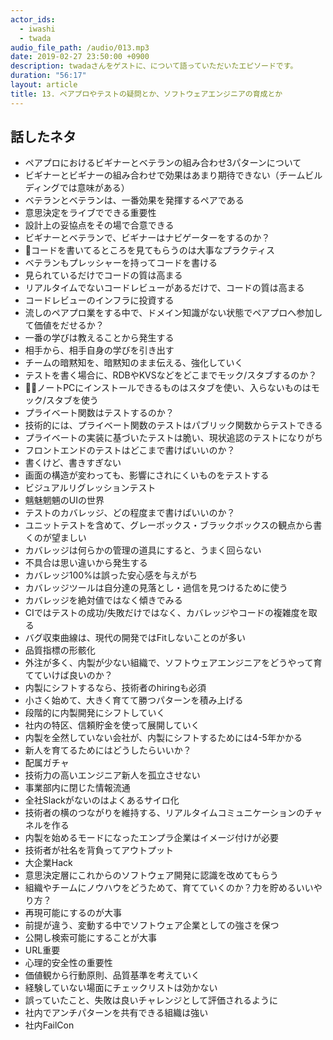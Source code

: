 ```yaml
---
actor_ids:
  - iwashi 
  - twada
audio_file_path: /audio/013.mp3
date: 2019-02-27 23:50:00 +0900
description: twadaさんをゲストに、について語っていただいたエピソードです。
duration: "56:17"
layout: article
title: 13. ペアプロやテストの疑問とか、ソフトウェアエンジニアの育成とか
---
```


## 話したネタ

- ペアプロにおけるビギナーとベテランの組み合わせ3パターンについて
- ビギナーとビギナーの組み合わせで効果はあまり期待できない（チームビルディングでは意味がある）
- ベテランとベテランは、一番効果を発揮するペアである
- 意思決定をライブでできる重要性
- 設計上の妥協点をその場で合意できる
- ビギナーとベテランで、ビギナーはナビゲーターをするのか？
- コードを書いてるところを見てもらうのは大事なプラクティス
- ベテランもプレッシャーを持ってコードを書ける
- 見られているだけでコードの質は高まる
- リアルタイムでないコードレビューがあるだけで、コードの質は高まる
- コードレビューのインフラに投資する
- 流しのペアプロ業をする中で、ドメイン知識がない状態でペアプロへ参加して価値をだせるか？
- 一番の学びは教えることから発生する
- 相手から、相手自身の学びを引き出す
- チームの暗黙知を、暗黙知のまま伝える、強化していく
- テストを書く場合に、RDBやKVSなどをどこまでモック/スタブするのか？
- ノートPCにインストールできるものはスタブを使い、入らないものはモック/スタブを使う 
- プライベート関数はテストするのか？
- 技術的には、プライベート関数のテストはパブリック関数からテストできる
- プライベートの実装に基づいたテストは脆い、現状追認のテストになりがち
- フロントエンドのテストはどこまで書けばいいのか？
- 書くけど、書きすぎない
- 画面の構造が変わっても、影響にされにくいものをテストする
- ビジュアルリグレッションテスト
- 魑魅魍魎のUIの世界
- テストのカバレッジ、どの程度まで書けばいいのか？
- ユニットテストを含めて、グレーボックス・ブラックボックスの観点から書くのが望ましい
- カバレッジは何らかの管理の道具にすると、うまく回らない
- 不具合は思い違いから発生する
- カバレッジ100%は誤った安心感を与えがち
- カバレッジツールは自分達の見落とし・過信を見つけるために使う
- カバレッジを絶対値ではなく傾きでみる
- CIではテストの成功/失敗だけではなく、カバレッジやコードの複雑度を取る
- バグ収束曲線は、現代の開発ではFitしないことのが多い
- 品質指標の形骸化
- 外注が多く、内製が少ない組織で、ソフトウェアエンジニアをどうやって育てていけば良いのか？
- 内製にシフトするなら、技術者のhiringも必須
- 小さく始めて、大きく育てて勝つパターンを積み上げる
- 段階的に内製開発にシフトしていく
- 社内の特区、信頼貯金を使って展開していく
- 内製を全然していない会社が、内製にシフトするためには4-5年かかる
- 新人を育てるためにはどうしたらいいか？
- 配属ガチャ
- 技術力の高いエンジニア新人を孤立させない
- 事業部内に閉じた情報流通
- 全社Slackがないのはよくあるサイロ化
- 技術者の横のつながりを維持する、リアルタイムコミュニケーションのチャネルを作る
- 内製を始めるモードになったエンプラ企業はイメージ付けが必要
- 技術者が社名を背負ってアウトプット
- 大企業Hack
- 意思決定層にこれからのソフトウェア開発に認識を改めてもらう
- 組織やチームにノウハウをどうためて、育てていくのか？力を貯めるいいやり方？
- 再現可能にするのが大事
- 前提が違う、変動する中でソフトウェア企業としての強さを保つ
- 公開し検索可能にすることが大事
- URL重要
- 心理的安全性の重要性
- 価値観から行動原則、品質基準を考えていく
- 経験していない場面にチェックリストは効かない
- 誤っていたこと、失敗は良いチャレンジとして評価されるように
- 社内でアンチパターンを共有できる組織は強い
- 社内FailCon
